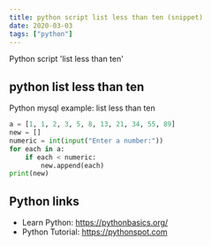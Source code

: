 ```yaml
---
title: python script list less than ten (snippet)
date: 2020-03-03
tags: ["python"]
---
```

Python script 'list less than ten'


## python list less than ten

Python mysql example: list less than ten

```python
a = [1, 1, 2, 3, 5, 8, 13, 21, 34, 55, 89]
new = []
numeric = int(input("Enter a number:"))
for each in a:
    if each < numeric:
        new.append(each)
print(new)

```

## Python links

- Learn Python: https://pythonbasics.org/
- Python Tutorial: https://pythonspot.com
